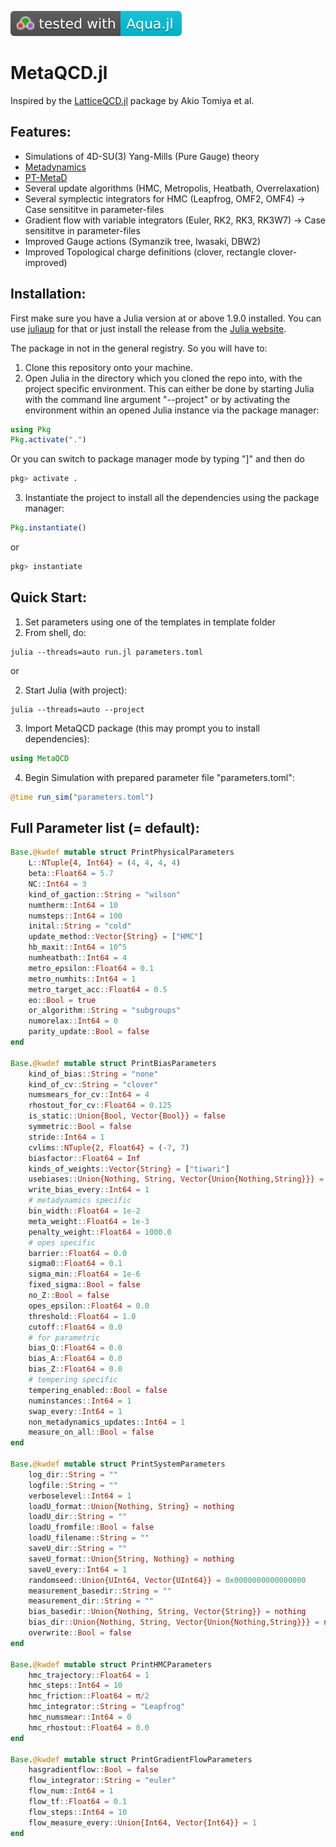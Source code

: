 [![Aqua QA](https://raw.githubusercontent.com/JuliaTesting/Aqua.jl/master/badge.svg)](https://github.com/JuliaTesting/Aqua.jl)

# MetaQCD.jl

Inspired by the [LatticeQCD.jl](https://github.com/akio-tomiya/LatticeQCD.jl/tree/master) package by Akio Tomiya et al.

## Features:
- Simulations of 4D-SU(3) Yang-Mills (Pure Gauge) theory
- [Metadynamics](https://www.researchgate.net/publication/224908601_Metadynamics_A_method_to_simulate_rare_events_and_reconstruct_the_free_energy_in_biophysics_chemistry_and_material_science)
- [PT-MetaD](https://arxiv.org/abs/2307.04742)
- Several update algorithms (HMC, Metropolis, Heatbath, Overrelaxation)
- Several symplectic integrators for HMC (Leapfrog, OMF2, OMF4) -> Case sensititve in parameter-files
- Gradient flow with variable integrators (Euler, RK2, RK3, RK3W7) -> Case sensititve in parameter-files
- Improved Gauge actions (Symanzik tree, Iwasaki, DBW2)
- Improved Topological charge definitions (clover, rectangle clover-improved)

## Installation:
First make sure you have a Julia version at or above 1.9.0 installed. You can use [juliaup](https://github.com/JuliaLang/juliaup) for that or just install the release from the [Julia website](https://julialang.org/downloads/).

The package in not in the general registry. So you will have to:
1. Clone this repository onto your machine.
2. Open Julia in the directory which you cloned the repo into, with the project specific environment. This can either be done by starting Julia with the command line argument "--project" or by activating the environment within an opened Julia instance via the package manager:
``` julia
using Pkg
Pkg.activate(".")
```
Or you can switch to package manager mode by typing "]" and then do
``` julia
pkg> activate .
```
3. Instantiate the project to install all the dependencies using the package manager:
``` julia
Pkg.instantiate()
```
or
``` julia
pkg> instantiate
```

## Quick Start:
1. Set parameters using one of the templates in template folder
2. From shell, do:
```
julia --threads=auto run.jl parameters.toml
```

or

2. Start Julia (with project):
```
julia --threads=auto --project
```
3. Import MetaQCD package (this may prompt you to install dependencies):
``` julia
using MetaQCD
```
4. Begin Simulation with prepared parameter file "parameters.toml":
``` julia
@time run_sim("parameters.toml")
```
## Full Parameter list (= default):
```julia
Base.@kwdef mutable struct PrintPhysicalParameters
    L::NTuple{4, Int64} = (4, 4, 4, 4)
    beta::Float64 = 5.7
    NC::Int64 = 3
    kind_of_gaction::String = "wilson"
    numtherm::Int64 = 10
    numsteps::Int64 = 100
    inital::String = "cold"
    update_method::Vector{String} = ["HMC"]
    hb_maxit::Int64 = 10^5
    numheatbath::Int64 = 4
    metro_epsilon::Float64 = 0.1
    metro_numhits::Int64 = 1
    metro_target_acc::Float64 = 0.5
    eo::Bool = true
    or_algorithm::String = "subgroups"
    numorelax::Int64 = 0
    parity_update::Bool = false
end

Base.@kwdef mutable struct PrintBiasParameters
    kind_of_bias::String = "none"
    kind_of_cv::String = "clover"
    numsmears_for_cv::Int64 = 4
    rhostout_for_cv::Float64 = 0.125
    is_static::Union{Bool, Vector{Bool}} = false
    symmetric::Bool = false
    stride::Int64 = 1
    cvlims::NTuple{2, Float64} = (-7, 7)
    biasfactor::Float64 = Inf
    kinds_of_weights::Vector{String} = ["tiwari"]
    usebiases::Union{Nothing, String, Vector{Union{Nothing,String}}} = nothing
    write_bias_every::Int64 = 1
    # metadynamics specific
    bin_width::Float64 = 1e-2
    meta_weight::Float64 = 1e-3
    penalty_weight::Float64 = 1000.0
    # opes specific
    barrier::Float64 = 0.0
    sigma0::Float64 = 0.1
    sigma_min::Float64 = 1e-6
    fixed_sigma::Bool = false
    no_Z::Bool = false
    opes_epsilon::Float64 = 0.0
    threshold::Float64 = 1.0
    cutoff::Float64 = 0.0
    # for parametric
    bias_Q::Float64 = 0.0
    bias_A::Float64 = 0.0
    bias_Z::Float64 = 0.0
    # tempering specific
    tempering_enabled::Bool = false
    numinstances::Int64 = 1
    swap_every::Int64 = 1
    non_metadynamics_updates::Int64 = 1
    measure_on_all::Bool = false
end

Base.@kwdef mutable struct PrintSystemParameters
    log_dir::String = ""
    logfile::String = ""
    verboselevel::Int64 = 1
    loadU_format::Union{Nothing, String} = nothing
    loadU_dir::String = ""
    loadU_fromfile::Bool = false
    loadU_filename::String = ""
    saveU_dir::String = ""
    saveU_format::Union{String, Nothing} = nothing
    saveU_every::Int64 = 1
    randomseed::Union{UInt64, Vector{UInt64}} = 0x0000000000000000
    measurement_basedir::String = ""
    measurement_dir::String = ""
    bias_basedir::Union{Nothing, String, Vector{String}} = nothing
    bias_dir::Union{Nothing, String, Vector{Union{Nothing,String}}} = nothing
    overwrite::Bool = false
end

Base.@kwdef mutable struct PrintHMCParameters
    hmc_trajectory::Float64 = 1
    hmc_steps::Int64 = 10
    hmc_friction::Float64 = π/2
    hmc_integrator::String = "Leapfrog"
    hmc_numsmear::Int64 = 0
    hmc_rhostout::Float64 = 0.0
end

Base.@kwdef mutable struct PrintGradientFlowParameters
    hasgradientflow::Bool = false
    flow_integrator::String = "euler"
    flow_num::Int64 = 1
    flow_tf::Float64 = 0.1
    flow_steps::Int64 = 10
    flow_measure_every::Union{Int64, Vector{Int64}} = 1
end
```
